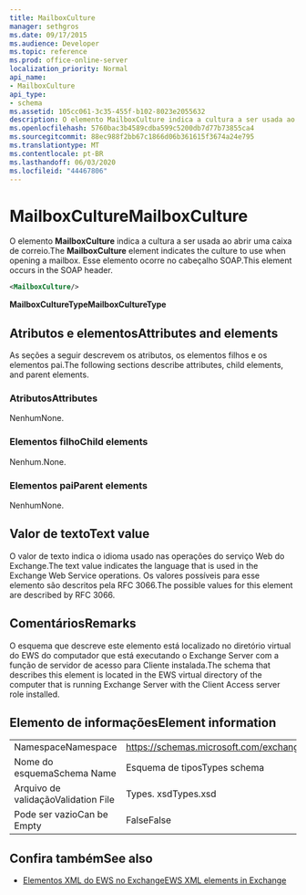 ```yaml
---
title: MailboxCulture
manager: sethgros
ms.date: 09/17/2015
ms.audience: Developer
ms.topic: reference
ms.prod: office-online-server
localization_priority: Normal
api_name:
- MailboxCulture
api_type:
- schema
ms.assetid: 105cc061-3c35-455f-b102-8023e2055632
description: O elemento MailboxCulture indica a cultura a ser usada ao abrir uma caixa de correio. Esse elemento ocorre no cabeçalho SOAP.
ms.openlocfilehash: 5760bac3b4589cdba599c5200db7d77b73855ca4
ms.sourcegitcommit: 88ec988f2bb67c1866d06b361615f3674a24e795
ms.translationtype: MT
ms.contentlocale: pt-BR
ms.lasthandoff: 06/03/2020
ms.locfileid: "44467806"
---
```

# <a name="mailboxculture"></a><span data-ttu-id="af1c5-104">MailboxCulture</span><span class="sxs-lookup"><span data-stu-id="af1c5-104">MailboxCulture</span></span>

<span data-ttu-id="af1c5-105">O elemento **MailboxCulture** indica a cultura a ser usada ao abrir uma caixa de correio.</span><span class="sxs-lookup"><span data-stu-id="af1c5-105">The **MailboxCulture** element indicates the culture to use when opening a mailbox.</span></span> <span data-ttu-id="af1c5-106">Esse elemento ocorre no cabeçalho SOAP.</span><span class="sxs-lookup"><span data-stu-id="af1c5-106">This element occurs in the SOAP header.</span></span> 
  
```xml
<MailboxCulture/>
```

<span data-ttu-id="af1c5-107">**MailboxCultureType**</span><span class="sxs-lookup"><span data-stu-id="af1c5-107">**MailboxCultureType**</span></span>

## <a name="attributes-and-elements"></a><span data-ttu-id="af1c5-108">Atributos e elementos</span><span class="sxs-lookup"><span data-stu-id="af1c5-108">Attributes and elements</span></span>

<span data-ttu-id="af1c5-109">As seções a seguir descrevem os atributos, os elementos filhos e os elementos pai.</span><span class="sxs-lookup"><span data-stu-id="af1c5-109">The following sections describe attributes, child elements, and parent elements.</span></span>
  
### <a name="attributes"></a><span data-ttu-id="af1c5-110">Atributos</span><span class="sxs-lookup"><span data-stu-id="af1c5-110">Attributes</span></span>

<span data-ttu-id="af1c5-111">Nenhum</span><span class="sxs-lookup"><span data-stu-id="af1c5-111">None.</span></span>
  
### <a name="child-elements"></a><span data-ttu-id="af1c5-112">Elementos filho</span><span class="sxs-lookup"><span data-stu-id="af1c5-112">Child elements</span></span>

<span data-ttu-id="af1c5-113">Nenhum.</span><span class="sxs-lookup"><span data-stu-id="af1c5-113">None.</span></span>
  
### <a name="parent-elements"></a><span data-ttu-id="af1c5-114">Elementos pai</span><span class="sxs-lookup"><span data-stu-id="af1c5-114">Parent elements</span></span>

<span data-ttu-id="af1c5-115">Nenhum</span><span class="sxs-lookup"><span data-stu-id="af1c5-115">None.</span></span>
  
## <a name="text-value"></a><span data-ttu-id="af1c5-116">Valor de texto</span><span class="sxs-lookup"><span data-stu-id="af1c5-116">Text value</span></span>

<span data-ttu-id="af1c5-117">O valor de texto indica o idioma usado nas operações do serviço Web do Exchange.</span><span class="sxs-lookup"><span data-stu-id="af1c5-117">The text value indicates the language that is used in the Exchange Web Service operations.</span></span> <span data-ttu-id="af1c5-118">Os valores possíveis para esse elemento são descritos pela RFC 3066.</span><span class="sxs-lookup"><span data-stu-id="af1c5-118">The possible values for this element are described by RFC 3066.</span></span>
  
## <a name="remarks"></a><span data-ttu-id="af1c5-119">Comentários</span><span class="sxs-lookup"><span data-stu-id="af1c5-119">Remarks</span></span>

<span data-ttu-id="af1c5-120">O esquema que descreve este elemento está localizado no diretório virtual do EWS do computador que está executando o Exchange Server com a função de servidor de acesso para Cliente instalada.</span><span class="sxs-lookup"><span data-stu-id="af1c5-120">The schema that describes this element is located in the EWS virtual directory of the computer that is running Exchange Server with the Client Access server role installed.</span></span>
  
## <a name="element-information"></a><span data-ttu-id="af1c5-121">Elemento de informações</span><span class="sxs-lookup"><span data-stu-id="af1c5-121">Element information</span></span>

|||
|:-----|:-----|
|<span data-ttu-id="af1c5-122">Namespace</span><span class="sxs-lookup"><span data-stu-id="af1c5-122">Namespace</span></span>  <br/> |https://schemas.microsoft.com/exchange/services/2006/types  <br/> |
|<span data-ttu-id="af1c5-123">Nome do esquema</span><span class="sxs-lookup"><span data-stu-id="af1c5-123">Schema Name</span></span>  <br/> |<span data-ttu-id="af1c5-124">Esquema de tipos</span><span class="sxs-lookup"><span data-stu-id="af1c5-124">Types schema</span></span>  <br/> |
|<span data-ttu-id="af1c5-125">Arquivo de validação</span><span class="sxs-lookup"><span data-stu-id="af1c5-125">Validation File</span></span>  <br/> |<span data-ttu-id="af1c5-126">Types. xsd</span><span class="sxs-lookup"><span data-stu-id="af1c5-126">Types.xsd</span></span>  <br/> |
|<span data-ttu-id="af1c5-127">Pode ser vazio</span><span class="sxs-lookup"><span data-stu-id="af1c5-127">Can be Empty</span></span>  <br/> |<span data-ttu-id="af1c5-128">False</span><span class="sxs-lookup"><span data-stu-id="af1c5-128">False</span></span>  <br/> |
   
## <a name="see-also"></a><span data-ttu-id="af1c5-129">Confira também</span><span class="sxs-lookup"><span data-stu-id="af1c5-129">See also</span></span>

- [<span data-ttu-id="af1c5-130">Elementos XML do EWS no Exchange</span><span class="sxs-lookup"><span data-stu-id="af1c5-130">EWS XML elements in Exchange</span></span>](ews-xml-elements-in-exchange.md)

